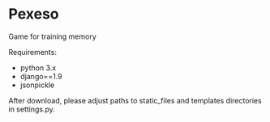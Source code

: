 # Pexeso
Game for training memory

Requirements:
  - python 3.x
  - django==1.9
  - jsonpickle
  
After download, please adjust paths to static_files and templates directories in settings.py. 

